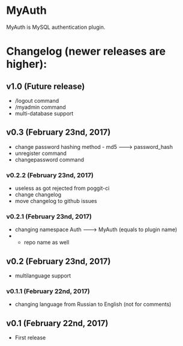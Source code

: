 # MyAuth
MyAuth is MySQL authentication plugin.

# Changelog (newer releases are higher):

## v1.0 (Future release)
- /logout command
- /myadmin command
- multi-database support

## v0.3 (February 23nd, 2017)
- change password hashing method - md5 ---> password_hash
- unregister command
- changepassword command

### v0.2.2 (February 23nd, 2017)
- useless as got rejected from poggit-ci
- change changelog
- move changelog to github issues

### v0.2.1 (February 23nd, 2017)
- changing namespace Auth ---> MyAuth (equals to plugin name)
- - repo name as well

## v0.2 (February 23nd, 2017)
- multilanguage support

### v0.1.1 (February 22nd, 2017)
- changing language from Russian to English (not for comments)

## v0.1 (February 22nd, 2017)
- First release
 

